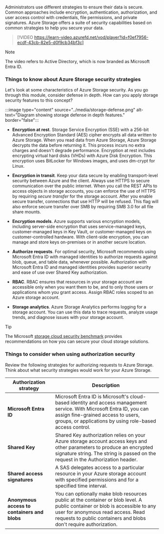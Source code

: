 Administrators use different strategies to ensure their data is secure. Common approaches include encryption, authentication, authorization, and user access control with credentials, file permissions, and private signatures. Azure Storage offers a suite of security capabilities based on common strategies to help you secure your data.

> [!VIDEO https://learn-video.azurefd.net/vod/player?id=f0ef7956-ecdf-43cb-82e5-d0f9cb34bf3c]

> [!NOTE] 
> The video refers to Active Directory, which is now branded as Microsoft Entra ID. 

### Things to know about Azure Storage security strategies

Let's look at some characteristics of Azure Storage security. As you go through this module, consider defense in depth. How can you apply storage security features to this concept? 

:::image type="content" source="../media/storage-defense.png" alt-text="Diagram showing storage defense in depth features." border="false":::

- **Encryption at rest**. Storage Service Encryption (SSE) with a 256-bit Advanced Encryption Standard (AES) cipher encrypts all data written to Azure Storage. When you read data from Azure Storage, Azure Storage decrypts the data before returning it. This process incurs no extra charges and doesn't degrade performance. Encryption at rest includes encrypting virtual hard disks (VHDs) with Azure Disk Encryption. This encryption uses BitLocker for Windows images, and uses dm-crypt for Linux. 

- **Encryption in transit**. Keep your data secure by enabling transport-level security between Azure and the client. Always use HTTPS to secure communication over the public internet. When you call the REST APIs to access objects in storage accounts, you can enforce the use of HTTPS by requiring *secure transfer* for the storage account. After you enable secure transfer, connections that use HTTP will be refused. This flag will also enforce secure transfer over SMB by requiring SMB 3.0 for all file share mounts.

- **Encryption models**. Azure supports various encryption models, including server-side encryption that uses service-managed keys, customer-managed keys in Key Vault, or customer-managed keys on customer-controlled hardware. With client-side encryption, you can manage and store keys on-premises or in another secure location.

- **Authorize requests**. For optimal security, Microsoft recommends using Microsoft Entra ID with managed identities to authorize requests against blob, queue, and table data, whenever possible. Authorization with Microsoft Entra ID and managed identities provides superior security and ease of use over Shared Key authorization.

- **RBAC**. RBAC ensures that resources in your storage account are accessible only when you want them to be, and to only those users or applications whom you grant access. Assign RBAC roles scoped to an Azure storage account.

- **Storage analytics**. Azure Storage Analytics performs logging for a storage account. You can use this data to trace requests, analyze usage trends, and diagnose issues with your storage account.

> [!TIP]
> The Microsoft [storage cloud security benchmark](/security/benchmark/azure/baselines/storage-security-baseline) provides recommendations on how you can secure your cloud storage solutions.

### Things to consider when using authorization security

Review the following strategies for authorizing requests to Azure Storage. Think about what security strategies would work for your Azure Storage.

| Authorization strategy | Description |
| --- | --- |
| **Microsoft Entra ID** | Microsoft Entra ID is Microsoft's cloud-based identity and access management service. With Microsoft Entra ID, you can assign fine-grained access to users, groups, or applications by using role-based access control. |
| **Shared Key** | Shared Key authorization relies on your Azure storage account access keys and other parameters to produce an encrypted signature string. The string is passed on the request in the Authorization header. |
| **Shared access signatures** | A SAS delegates access to a particular resource in your Azure storage account with specified permissions and for a specified time interval. |
| **Anonymous access to containers and blobs** | You can optionally make blob resources public at the container or blob level. A public container or blob is accessible to any user for anonymous read access. Read requests to public containers and blobs don't require authorization.
